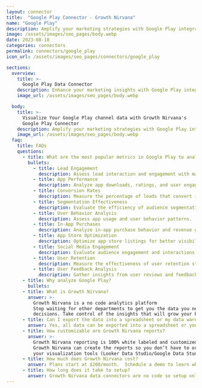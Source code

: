 ```yaml
---
layout: connector
title:  "Google Play Connector - Growth Nirvana"
name: "Google Play"
description: Amplify your marketing strategies with Google Play integration, gaining actionable insights from campaign data analysis.
image: /assets/images/seo_pages/body.webp
date: 2023-08-18
categories: connectors
permalink: connectors/google_play
icon_url: /assets/images/seo_pages/connectors/google_play

sections:
  overview:
    title: >-
      Google Play Data Connector
    description: Enhance your marketing insights with Google Play integration. Seamlessly merge marketing data, unlocking insights that shape campaign strategies, lead analysis, and operational excellence.
    image_url: /assets/images/seo_pages/body.webp

  body:
    title: >-
      Visualize Your Google Play channel data with Growth Nirvana's
      Google Play Connector
    description: Amplify your marketing strategies with Google Play integration, gaining actionable insights from campaign data analysis.
    image_url: /assets/images/seo_pages/body.webp
  faq:
    title: FAQs
    questions:
      - title: What are the most popular metrics in Google Play to analyze?
        bullets:
          - title: Lead Engagement
            description: Assess lead interaction and engagement with marketing materials.
          - title: App Performance
            description: Analyze app downloads, ratings, and user engagement.
          - title: Conversion Rates
            description: Measure the percentage of leads that convert into app users.
          - title: Segmentation Effectiveness
            description: Evaluate the efficiency of audience segmentation strategies.
          - title: User Behavior Analysis
            description: Assess app usage and user behavior patterns.
          - title: In-App Purchases
            description: Analyze in-app purchase behavior and revenue generation.
          - title: App Store Optimization
            description: Optimize app store listings for better visibility and app downloads.
          - title: Social Media Engagement
            description: Evaluate audience engagement and interactions on social media platforms.
          - title: User Retention
            description: Measure the effectiveness of user retention strategies.
          - title: User Feedback Analysis
            description: Gather insights from user reviews and feedback.
      - title: Why analyze Google Play?
        bullets: 
      - title: What is Growth Nirvana?
        answer: >-
          Growth Nirvana is a no code analytics platform 
          Stop waiting for other departments to get you the data you need to make critical business 
          decisions. Take control of the insights that will grow your business.
      - title: Can I export the data into a spreadsheet or my data warehouse?
        answer: Yes, all data can be exported into a spreadsheet or your data warehouse (Google BigQuery, AWS, Snowflake, Azure, etc)
      - title: How customizable are Growth Nirvana reports?
        answer: >-
          Growth Nirvana reporting is 100% white labeled and customized to your specifications.
          Growth Nirvana can create the reports so you don’t have to or you can connect
          your visualization tools (Looker Data Studio/Google Data Studio, Tableau, PowerBI, etc) to Growth Nirvana.
      - title: How much does Growth Nirvana cost?
        answer: Plans start at $200/month.  Schedule a demo to learn what plan is best for you.
      - title: How long does it take to setup?
        answer: Growth Nirvana data connectors are no code so setup only requires a few clicks.
---
```

